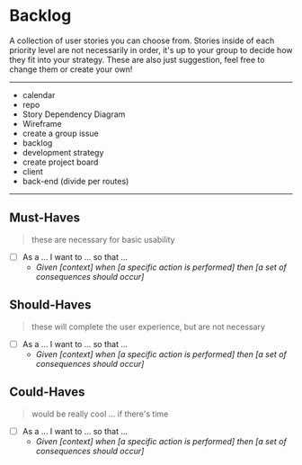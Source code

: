 # Backlog

A collection of user stories you can choose from.  Stories inside of each priority level are not necessarily in order, it's up to your group to decide how they fit into your strategy.  These are also just suggestion, feel free to change them or create your own!


---
- calendar
- repo
- Story Dependency Diagram
- Wireframe
- create a group issue
- backlog
- development strategy
- create project board
- client
- back-end (divide per routes)
----
## Must-Haves

> these are necessary for basic usability

- [ ] As a ... I want to ... so that ...
  - _Given [context] when [a specific action is performed] then [a set of consequences should occur]_

## Should-Haves

> these will complete the user experience, but are not necessary

- [ ] As a ... I want to ... so that ...
  - _Given [context] when [a specific action is performed] then [a set of consequences should occur]_

## Could-Haves

> would be really cool ... if there's time

- [ ] As a ... I want to ... so that ...
  - _Given [context] when [a specific action is performed] then [a set of consequences should occur]_
